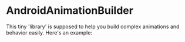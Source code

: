 # AndroidAnimationBuilder

This tiny 'library' is supposed to help you build complex animations and behavior easily. Here's an example:

